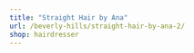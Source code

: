 ```yaml
---
title: "Straight Hair by Ana"
url: /beverly-hills/straight-hair-by-ana-2/
shop: hairdresser
---
```

